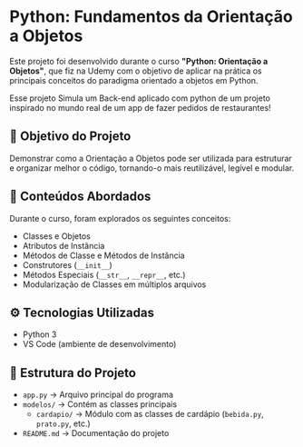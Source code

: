 # Python: Fundamentos da Orientação a Objetos

Este projeto foi desenvolvido durante o curso **"Python: Orientação a Objetos"**, que fiz na Udemy com o objetivo de aplicar na prática os principais conceitos do paradigma orientado a objetos em Python.

Esse projeto Simula um Back-end aplicado com python de um projeto inspirado no mundo real de um app de fazer pedidos de restaurantes!

## 🎯 Objetivo do Projeto

Demonstrar como a Orientação a Objetos pode ser utilizada para estruturar e organizar melhor o código, tornando-o mais reutilizável, legível e modular.

## 🧩 Conteúdos Abordados

Durante o curso, foram explorados os seguintes conceitos:

- Classes e Objetos
- Atributos de Instância
- Métodos de Classe e Métodos de Instância
- Construtores (`__init__`)
- Métodos Especiais (`__str__`, `__repr__`, etc.)
- Modularização de Classes em múltiplos arquivos

## ⚙️ Tecnologias Utilizadas

- Python 3
- VS Code (ambiente de desenvolvimento)

## 📁 Estrutura do Projeto

- `app.py` → Arquivo principal do programa
- `modelos/` → Contém as classes principais
  - `cardapio/` → Módulo com as classes de cardápio (`bebida.py`, `prato.py`, etc.)
- `README.md` → Documentação do projeto

